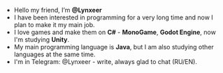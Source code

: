 - Hello my friend, I’m **@Lynxeer**
- I have been interested in programming for a very long time and now I plan to make it my main job.
- I love games and make them on **C#** - **MonoGame**, **Godot Engine**, now I'm studying **Unity**.
- My main programming language is **Java**, but I am also studying other languages at the same time.
- I'm in Telegram: @Lynxeer - write, always glad to chat (RU/EN).

<!---
Lynxeer/Lynxeer is a ✨ special ✨ repository because its `README.md` (this file) appears on your GitHub profile.
You can click the Preview link to take a look at your changes.
--->
